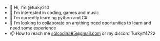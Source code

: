 - 👋 Hi, I’m @turky210
- 👀 I’m interested in coding, games and music
- 🌱 I’m currently learning python and C#
- 💞️ I’m looking to collaborate on anything need oportunities to learn and need some experience
- 📫 How to reach me solcodina85@gmail.com or my discord Turky#4722

<!---
turky210/turky210 is a ✨ special ✨ repository because its `README.md` (this file) appears on your GitHub profile.
You can click the Preview link to take a look at your changes.
--->
